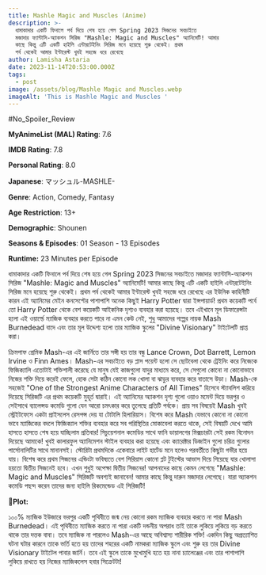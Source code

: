 ```yaml
---
title: Mashle Magic and Muscles (Anime)
description: >-
  ধামাকাদার একটি ফিনালে পর্ব দিয়ে শেষ হয়ে গেল Spring 2023 সিজনের সবচাইতে
  মজাদার ফ্যান্টাসি-অ্যাকশন সিরিজ "Mashle: Magic and Muscles" অ্যানিমেটি! আমার
  কাছে কিন্তু এটি একটি হাইলি এন্টারটেইনিং সিরিজ মনে হয়েছে শুরু থেকেই। প্রথম
  পর্ব থেকেই আমার ইন্টারেস্ট খুবই সহজে ধরে রেখেছে
author: Lamisha Astaria
date: 2023-11-14T20:53:00.000Z
tags:
  - post
image: /assets/blog/Mashle Magic and Muscles.webp
imageAlt: 'This is Mashle Magic and Muscles '
---
```

\#No_Spoiler_Review 


**MyAnimeList (MAL) Rating**: 7.6


**IMDB Rating**: 7.8


**Personal Rating**: 8.0


**Japanese**: マッシュル-MASHLE-


**Genre**: Action, Comedy, Fantasy 


**Age Restriction**: 13+


**Demographic**: Shounen 


**Seasons & Episodes**: 01 Season - 13 Episodes


**Runtime:** 23 Minutes per Episode 



ধামাকাদার একটি ফিনালে পর্ব দিয়ে শেষ হয়ে গেল Spring 2023 সিজনের সবচাইতে মজাদার ফ্যান্টাসি-অ্যাকশন সিরিজ "Mashle: Magic and Muscles" অ্যানিমেটি! আমার কাছে কিন্তু এটি একটি হাইলি এন্টারটেইনিং সিরিজ মনে হয়েছে শুরু থেকেই। প্রথম পর্ব থেকেই আমার ইন্টারেস্ট খুবই সহজে ধরে রেখেছে এর ইউনিক কাহিনীটি কারন এই অ্যানিমের মেইন কনসেপ্টের পাশাপাশি অনেক কিছুই Harry Potter দ্বারা ইন্সপায়ার্ড! প্রথম কয়েকটি পর্বে তো Harry Potter থেকে বেশ কয়েকটি আইকনিক দৃশ্যও ব্যবহার করা হয়েছে। তবে এইখানে মূল ডিফারেন্সটা হলো এই ওয়ার্ল্ডে ম্যাজিক ব্যবহার করতে পারে না এমন কেউ নেই, শুধু আমাদের গল্পের নায়ক Mash Burnedead বাদে এবং তার মূল উদ্দেশ্য হলো তার ম্যাজিক স্কুলের "Divine Visionary" টাইটেলটি প্রাপ্ত করা। 

ক্রিমপাফ প্রেমিক Mash-এর এই জার্নিতে তার সঙ্গী হয় তার বন্ধু Lance Crown, Dot Barrett, Lemon Irvine ও Finn Ames। Mash-এর সবচাইতে বড় প্লাস পয়েন্ট হলো সে ছোটবেলা থেকে ট্রেইনিং করে নিজেকে ফিজিক্যালি এতোটাই শক্তিশালী করেছে যে মানুষ যেই কাজগুলো যাদুর মাধ্যমে করে, সে সেগুলো কোনো না কোনোভাবে নিজের শক্তি দিয়ে করেই ফেলে, হোক সেটা কঠিন কোনো লক খোলা বা ঝাড়ুর ব্যবহার করে বাতাসে উড়া। Mash-কে সহজেই "One of the Strongest Anime Characters of All Times" হিসেবে স্ট্যাবলিশ করিয়ে দিয়েছে সিরিজটি এর প্রথম কয়েকটি মুহূর্ত দ্বারাই। এই অ্যানিমের অ্যাকশন দৃশ্য গুলো ওয়াও মমেন্ট দিয়ে ভরপুর ও সেইসাথে ব্যালেন্সড কমেডি গুলো যেন আরো চমৎকার করে তুলেছে প্রতিটি পর্বকে। প্রায় সব বিষয়েই Mash খুবই স্ট্রেইটফেসে একটা প্রাইসলেস রেসপন্স দেয় যা টোটালি হিলারিয়াস। বিশেষ করে Mash যেভাবে কোনো না কোনো ভাবে ম্যাজিকের বদলে ফিজিক্যাল শক্তির ব্যবহার করে সব পরিস্থিতির মোকাবেলা করতে থাকে, সেই বিষয়টি দেখে আমি হাসতে হাসতে শেষ হয়ে যাচ্ছিলাম প্রতিবার! সিচুয়েশনাল কমেডির সাথে ফানি ডায়ালগের মিক্সচারটা সেই রকম বিনোদন দিয়েছে আমাকে! খুবই কালারফুল অ্যানিমেশন স্টাইল ব্যবহার করা হয়েছে এবং ক্যারেক্টার ডিজাইন গুলো চরিত্র গুলোর পার্সোনালিটির সাথে মানানসই। স্টোরিটা প্রথমদিকে একেবারে লাইট হার্টেড মনে হলেও পরবর্তীতে কিছুটা গভীর হয়ে যায়। বিশেষ করে প্রথম সিজনের এন্ডিংটা ভবিষ্যতে বেশ সিরিয়াস কোনো প্লট টুইস্টের আভাস দিয়ে গিয়েছে যার খোলাসা হয়তো দ্বিতীয় সিজনেই হবে। এখন শুধুই অপেক্ষা দ্বিতীয় সিজনের! আপনাদের কাছে কেমন লেগেছে "Mashle: Magic and Muscles" সিরিজটি অবশ্যই জানাবেন! আমার কাছে কিন্তু দারুন মজাদার লেগেছে।  যারা অ্যাকশন কমেডি পছন্দ করেন তাদের জন্য হাইলি রিকমেন্ডেড এই সিরিজটি! 

**📍Plot:**


১০০% ম্যাজিক ইউজারে ভরপুর একটি পৃথিবীতে জন্ম নেয় কোনো রকম ম্যাজিক ব্যবহার করতে না পারা Mash Burnedead। এই পৃথিবীতে ম্যাজিক করতে না পারা একটি দন্ডনীয় অপরাধ তাই তাকে লুকিয়ে লুকিয়ে বড় করতে থাকে তার দত্তক বাবা। তবে ম্যাজিক না পারলেও Mash-এর আছে অবিশ্বাস্য শারীরিক শক্তি! একদিন কিছু অপ্রত্যাশিত ঘটনা ঘটার কারনে তাকে ভর্তি হতে হয় তাদের শহরের একটি নামকরা ম্যাজিক স্কুলে এবং শুরু হয় তার Divine Visionary টাইটেল পাবার জার্নি। তবে এই স্কুলে তাকে মুখোমুখি হতে হয় নানা চ্যালেঞ্জের এবং তার পাশাপাশি লুকিয়ে রাখতে হয় নিজের ম্যাজিকলেস হবার সিক্রেটটা!
